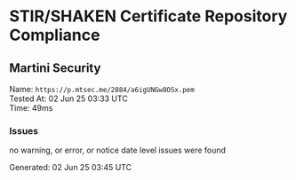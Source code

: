 # STIR/SHAKEN Certificate Repository Compliance

## Martini Security

Name: `https://p.mtsec.me/2884/a6igUNGw8OSx.pem`\
Tested At: 02 Jun 25 03:33 UTC\
Time: 49ms

### Issues

no warning, or error, or notice date level issues were found

Generated: 02 Jun 25 03:45 UTC